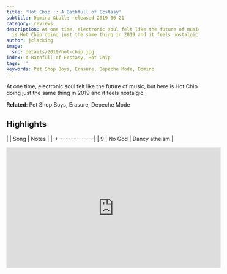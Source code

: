 ```yaml
---
title: 'Hot Chip :: A Bathfull of Ecstasy'
subtitle: Domino &bull; released 2019-06-21
category: reviews
description: At one time, electronic soul felt like the future of music, but here
  is Hot Chip doing just the same thing in 2019 and it feels nostalgic.
author: jclacking
image:
  src: details/2019/hot-chip.jpg
index: A Bathfull of Ecstasy, Hot Chip
tags: ''
keywords: Pet Shop Boys, Erasure, Depeche Mode, Domino
---
```

At one time, electronic soul felt like the future of music, but here is Hot Chip doing just the same thing in 2019 and it feels nostalgic.<!--more-->

**Related**: Pet Shop Boys, Erasure, Depeche Mode

## Highlights

| | Song | Notes |
|-+------+-------|
| 9 | No God | Dancy atheism |

<div class="tlo-detail-video"><iframe width="560" height="315" src="https://www.youtube.com/embed/rOnMZALLQPk" frameborder="0" allow="autoplay; encrypted-media" allowfullscreen></iframe></div>

